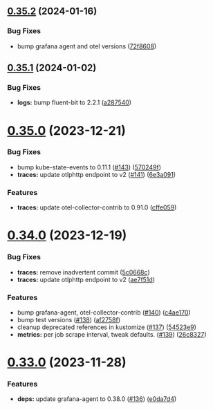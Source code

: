 ## [0.35.2](https://github.com/observeinc/manifests/compare/v0.35.1...v0.35.2) (2024-01-16)


### Bug Fixes

* bump grafana agent and otel versions ([72f8608](https://github.com/observeinc/manifests/commit/72f8608231f73736e4f8d9fd728f2bcc2404ac46))



## [0.35.1](https://github.com/observeinc/manifests/compare/v0.35.0...v0.35.1) (2024-01-02)


### Bug Fixes

* **logs:** bump fluent-bit to 2.2.1 ([a287540](https://github.com/observeinc/manifests/commit/a287540f959cafd233f4edc823ec2dd03e151687))



# [0.35.0](https://github.com/observeinc/manifests/compare/v0.34.0...v0.35.0) (2023-12-21)


### Bug Fixes

* bump kube-state-events to 0.11.1 ([#143](https://github.com/observeinc/manifests/issues/143)) ([570249f](https://github.com/observeinc/manifests/commit/570249f2268b6b75facfd381a896ee90f4c0d264))
* **traces:** update otlphttp endpoint to v2 ([#141](https://github.com/observeinc/manifests/issues/141)) ([6e3a091](https://github.com/observeinc/manifests/commit/6e3a09185d9c052dc4a8729cbd5d798c61519c52))


### Features

* **traces:** update otel-collector-contrib to 0.91.0 ([cffe059](https://github.com/observeinc/manifests/commit/cffe059a898a7104b8b0327521f4efa78d0ddc78))



# [0.34.0](https://github.com/observeinc/manifests/compare/v0.33.0...v0.34.0) (2023-12-19)


### Bug Fixes

* **traces:** remove inadvertent commit ([5c0668c](https://github.com/observeinc/manifests/commit/5c0668c62e3335fa6be83b008510e8290d0c19fd))
* **traces:** update otlphttp endpoint to v2 ([ae7f51d](https://github.com/observeinc/manifests/commit/ae7f51d3b05cdf9ad9294de190ffb75a0f9a3cfa))


### Features

* bump grafana-agent, otel-collector-contrib ([#140](https://github.com/observeinc/manifests/issues/140)) ([c4ae170](https://github.com/observeinc/manifests/commit/c4ae17008535fca0a28f68dac3c928ae9147955f))
* bump test versions ([#138](https://github.com/observeinc/manifests/issues/138)) ([af2758f](https://github.com/observeinc/manifests/commit/af2758f5296c0f39b73903cc60746802b4771f93))
* cleanup deprecated references in kustomize ([#137](https://github.com/observeinc/manifests/issues/137)) ([54523e9](https://github.com/observeinc/manifests/commit/54523e96b5e8c4bb842428f641fb96ce3dab1d01))
* **metrics:** per job scrape interval, tweak defaults. ([#139](https://github.com/observeinc/manifests/issues/139)) ([26c8327](https://github.com/observeinc/manifests/commit/26c8327d8d74f03f38cba255c7c552cf99072be3))



# [0.33.0](https://github.com/observeinc/manifests/compare/v0.32.0...v0.33.0) (2023-11-28)


### Features

* **deps:** update grafana-agent to 0.38.0 ([#136](https://github.com/observeinc/manifests/issues/136)) ([e0da7d4](https://github.com/observeinc/manifests/commit/e0da7d466a42e1c20dbf4732562304500d21e8b3))



